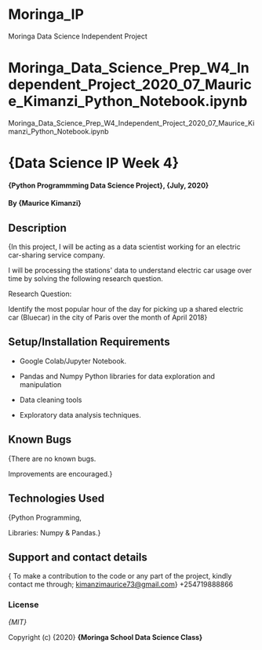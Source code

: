 # Moringa_IP
Moringa Data Science Independent Project
# Moringa_Data_Science_Prep_W4_Independent_Project_2020_07_Maurice_Kimanzi_Python_Notebook.ipynb
Moringa_Data_Science_Prep_W4_Independent_Project_2020_07_Maurice_Kimanzi_Python_Notebook.ipynb

# {Data Science IP Week 4}
#### {Python Programmming Data Science Project}, {July, 2020}
#### By **{Maurice Kimanzi}**
## Description
{In this project, I will be acting as a data scientist working for an electric car-sharing service company.

I will be processing the stations' data to understand electric car usage over time by solving the following research
question.

Research Question:

Identify the most popular hour of the day for picking up a shared electric car (Bluecar) in the city of Paris over the month  of April 2018}

## Setup/Installation Requirements

* Google Colab/Jupyter Notebook.

* Pandas and Numpy Python libraries for data exploration and manipulation

* Data cleaning tools

* Exploratory data analysis techniques.

## Known Bugs
{There are no known bugs.

Improvements are encouraged.}


## Technologies Used

{Python Programming, 

Libraries: Numpy & Pandas.}

## Support and contact details

{ To make a contribution to the code or any part of the project, kindly contact me through; kimanzimaurice73@gmail.com}
+254719888866

### License

*{MIT}*

Copyright (c) {2020} **{Moringa School Data Science Class}**
  
